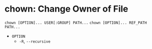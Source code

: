 # chown: Change Owner of File

`chown [OPTION]... USER[:GROUP] PATH...`
`chown [OPTION]... REF_PATH PATH...`

- `OPTION`
    - `-R`, `--recursive`
